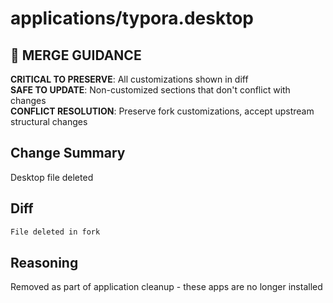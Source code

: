 # applications/typora.desktop

## 🚨 MERGE GUIDANCE
**CRITICAL TO PRESERVE**: All customizations shown in diff  
**SAFE TO UPDATE**: Non-customized sections that don't conflict with changes  
**CONFLICT RESOLUTION**: Preserve fork customizations, accept upstream structural changes

## Change Summary
Desktop file deleted

## Diff
```diff
File deleted in fork
```

## Reasoning
Removed as part of application cleanup - these apps are no longer installed
